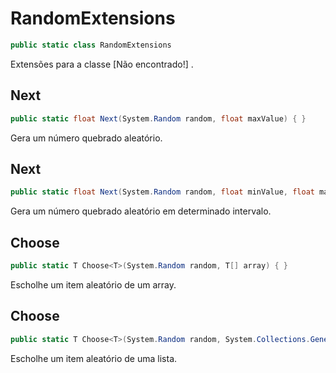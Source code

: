 # RandomExtensions
```csharp
public static class RandomExtensions
```
Extensões para a classe [Não encontrado!] .<br />
## Next
```csharp
public static float Next(System.Random random, float maxValue) { }
```
Gera um número quebrado aleatório.<br />
## Next
```csharp
public static float Next(System.Random random, float minValue, float maxValue) { }
```
Gera um número quebrado aleatório em determinado intervalo.<br />
## Choose
```csharp
public static T Choose<T>(System.Random random, T[] array) { }
```
Escholhe um item aleatório de um array.<br />
## Choose
```csharp
public static T Choose<T>(System.Random random, System.Collections.Generic.IList<T> list) { }
```
Escholhe um item aleatório de uma lista.<br />
